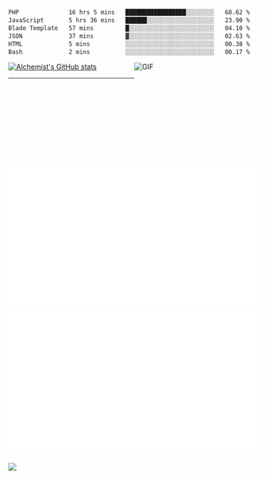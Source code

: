 <!--START_SECTION:waka-->

```text
PHP              16 hrs 5 mins   █████████████████░░░░░░░░   68.62 %
JavaScript       5 hrs 36 mins   ██████░░░░░░░░░░░░░░░░░░░   23.90 %
Blade Template   57 mins         █░░░░░░░░░░░░░░░░░░░░░░░░   04.10 %
JSON             37 mins         ▓░░░░░░░░░░░░░░░░░░░░░░░░   02.63 %
HTML             5 mins          ░░░░░░░░░░░░░░░░░░░░░░░░░   00.38 %
Bash             2 mins          ░░░░░░░░░░░░░░░░░░░░░░░░░   00.17 %
```

<!--END_SECTION:waka-->

[![Alchemist's GitHub stats](https://github-readme-stats.vercel.app/api?username=DrMaxis&show_icons=true&theme=outrun&count_private=true)](#)
<img align="right" alt="GIF" src="https://user-images.githubusercontent.com/5355808/139111924-210cc6fa-9fb1-4dac-929d-6324a5836a92.gif" width="250" height="200" />
<hr />

![](https://raw.githubusercontent.com/DrMaxis/github-stats-transparent/output/generated/overview.svg)
![](https://raw.githubusercontent.com/DrMaxis/github-stats-transparent/output/generated/languages.svg)

 
<a href="https://count.getloli.com/"><img src="https://count.getloli.com/get/@:maxis-the-alchemist?theme=rule34"></a>
<!-- https://count.getloli.com/get/@alchemist?theme=rule34 -->
<br>
